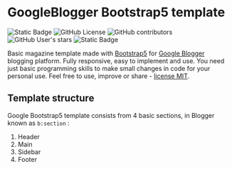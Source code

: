 # GoogleBlogger Bootstrap5 template
![Static Badge](https://img.shields.io/badge/build-passing-brightgreen) ![GitHub License](https://img.shields.io/github/license/TouaregCS/GoogleBlogger-BS5-template) ![GitHub contributors](https://img.shields.io/github/contributors/TouaregCS/GoogleBlogger-BS5-template) ![GitHub User's stars](https://img.shields.io/github/stars/TouaregCS) ![Static Badge](https://img.shields.io/badge/BS_Version-5-pink?style=flat-square)


Basic magazine template made with [Bootstrap5](https://getbootstrap.com/) for [Google Blogger](https://www.blogger.com/) blogging platform. Fully responsive, easy to implement and use. You need just basic programming skills to make small changes in code for your personal use. Feel free to use, improve or share - [license MIT](LICENSE).  

## Template structure
Google Bootstrap5 template consists from 4 basic sections, in Blogger known as ```b:section``` :
1. Header
2. Main
3. Sidebar
4. Footer


